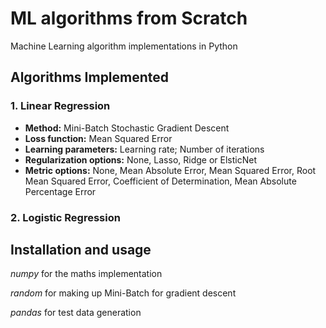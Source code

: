 # ML algorithms from Scratch
Machine Learning algorithm implementations in Python


## Algorithms Implemented

### 1. Linear Regression 
- **Method:** Mini-Batch Stochastic Gradient Descent
- **Loss function:** Mean Squared Error
- **Learning parameters:** Learning rate; Number of iterations
- **Regularization options:** None, Lasso, Ridge or ElsticNet
- **Metric options:** None, Mean Absolute Error, Mean Squared Error, Root Mean Squared Error, Coefficient of Determination, Mean Absolute Percentage Error
### 2. Logistic Regression

##  Installation and usage

*numpy* for the maths implementation

*random* for making up Mini-Batch for gradient descent

*pandas* for test data generation